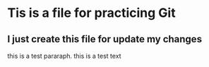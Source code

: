 # Tis is a file for practicing Git
## I just create this file for update my changes
this is a test pararaph.
this is a test text